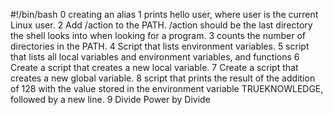 #!/bin/bash
0 creating an alias
1 prints hello user, where user is the current Linux user.
2 Add /action to the PATH. /action should be the last directory the shell looks into when looking for a program.
3 counts the number of directories in the PATH.
4 Script that lists environment variables.
5 script that lists all local variables and environment variables, and functions
6 Create a script that creates a new local variable.
7 Create a script that creates a new global variable.
8 script that prints the result of the addition of 128 with the value stored in the environment variable TRUEKNOWLEDGE, followed by a new line.
9 Divide Power by Divide
